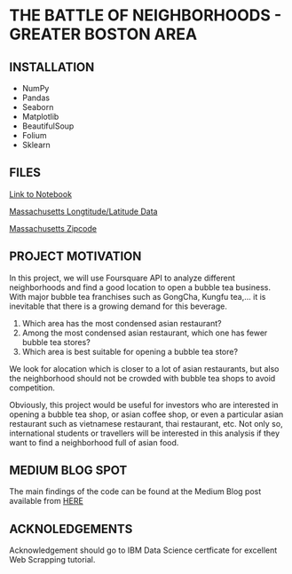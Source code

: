 # THE BATTLE OF NEIGHBORHOODS - GREATER BOSTON AREA

## INSTALLATION
* NumPy
* Pandas
* Seaborn
* Matplotlib
* BeautifulSoup
* Folium
* Sklearn

## FILES
[Link to Notebook](https://github.com/thule86/Battle-of-Neighborhoods-Greater-Boston-Area/blob/main/Battle%20of%20Neighborhoods-%20Boston%20(1).ipynb)

[Massachusetts Longtitude/Latitude Data](https://simplemaps.com/data/us-cities)

[Massachusetts Zipcode](https://www.downloadexcelfiles.com/us_en/download-list-us-zip-codes-massachusetts-state#YQNvVo5Kg2w)

## PROJECT MOTIVATION 

In this project, we will use Foursquare API to analyze different neighborhoods and find a good
location to open a bubble tea business. With major bubble tea franchises such as GongCha,
Kungfu tea,... it is inevitable that there is a growing demand for this beverage.

1. Which area has the most condensed asian restaurant?
2. Among the most condensed asian restaurant, which one has fewer bubble tea stores?
3. Which area is best suitable for opening a bubble tea store?

We look for alocation which is closer to a lot of asian restaurants, but also the neighborhood should not be
crowded with bubble tea shops to avoid competition.

Obviously, this project would be useful for investors who are interested in opening a bubble tea
shop, or asian coffee shop, or even a particular asian restaurant such as vietnamese restaurant,
thai restaurant, etc. Not only so, international students or travellers will be interested in this
analysis if they want to find a neighborhood full of asian food.


## MEDIUM BLOG SPOT
The main findings of the code can be found at the Medium Blog post available from [HERE](https://medium.com/@tle28/battle-of-neighborhoods-greater-boston-area-1c3738b07226)

## ACKNOLEDGEMENTS
Acknowledgement should go to IBM Data Science certficate for excellent Web Scrapping tutorial.
